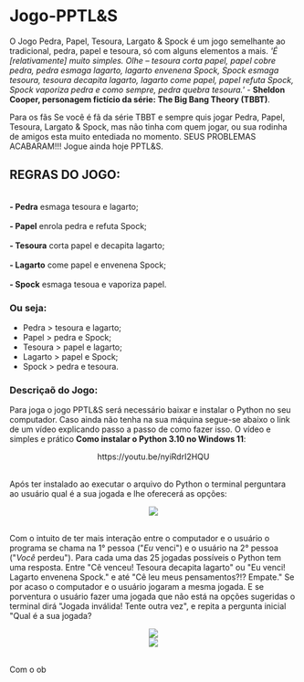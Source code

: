 # Jogo-PPTL&amp;S
O Jogo Pedra, Papel, Tesoura, Largato &amp; Spock é um jogo semelhante ao tradicional, pedra, papel e tesoura, só com alguns elementos a mais.
*'É [relativamente] muito simples. Olhe – tesoura corta papel, papel cobre pedra, pedra esmaga lagarto, lagarto envenena Spock, 
Spock esmaga tesoura, tesoura decapita lagarto, lagarto come papel, papel refuta Spock, Spock vaporiza pedra e como sempre, 
pedra quebra tesoura.'* - **Sheldon Cooper, personagem fictício da série: The Big Bang Theory (TBBT)**.

Para os fãs
Se você é fã da série TBBT e sempre quis jogar Pedra, Papel, Tesoura, Largato &amp; Spock, mas não tinha com quem jogar, ou sua rodinha de
amigos esta muito entediada no momento. SEUS PROBLEMAS ACABARAM!!! Jogue ainda hoje PPTL&amp;S.

## REGRAS DO JOGO:

<br> **- Pedra** esmaga tesoura e lagarto; </br>
<br> **- Papel** enrola pedra e refuta Spock; </br>
<br> **- Tesoura** corta papel e decapita lagarto; </br>
<br> **- Lagarto** come papel e envenena Spock; </br>
<br> **- Spock** esmaga tesoua e vaporiza papel. </br>

### Ou seja:
* Pedra > tesoura e lagarto;
* Papel > pedra e Spock;
* Tesoura > papel e lagarto;
* Lagarto > papel e Spock;
* Spock > pedra e tesoura.

### Descriçaõ do Jogo:
Para joga o jogo PPTL&amp;S será necessário baixar e instalar o Python no seu computador. Caso ainda não tenha na sua máquina segue-se abaixo o link de um vídeo explicando passo a passo de como fazer isso. O vídeo e simples e prático **Como instalar o Python 3.10 no Windows 11**:

<div align="center">
  https://youtu.be/nyiRdrI2HQU
</div>

<br>Após ter instalado ao executar o arquivo do Python o terminal perguntara ao usuário qual é a sua jogada e lhe oferecerá as opções: </br>

<div align="center">
<img src="https://user-images.githubusercontent.com/126103951/226940838-4093f697-3789-4069-bc33-c03e2929d458.png"/>
</div>

<br> Com o intuito de ter mais interação entre o computador e o usuário o programa se chama na 1° pessoa ("*Eu* venci") e o usuário na 2° pessoa ("*Você* perdeu"). Para cada uma das 25 jogadas possíveis o Python tem uma resposta. Entre "Cê venceu! Tesoura decapita lagarto" ou "Eu venci! Lagarto envenena Spock." e até "Cê leu meus pensamentos?!? Empate." Se por acaso o computador e o usuário jogaram a mesma jogada. E se porventura o usuário fazer uma jogada que não está na opções sugeridas o terminal dirá "Jogada inválida! Tente outra vez", e repita a pergunta inicial "Qual é a sua jogada?</br>

<div align="center">
<img src="https://user-images.githubusercontent.com/126103951/227278988-335c034e-bbb8-4196-9332-6be4a6620b31.png"/>
</div>

<div align="center">
<img src="https://user-images.githubusercontent.com/126103951/227272719-9d09cc6e-5c94-40db-ad8f-9c80501f69c1.png"/>
</div>

<br> Com o ob</br>
